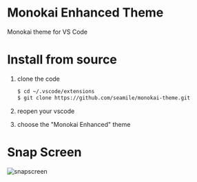# Monokai Enhanced Theme

Monokai theme for VS Code


# Install from source

1. clone the code

    ```bash
    $ cd ~/.vscode/extensions
    $ git clone https://github.com/seamile/monokai-theme.git
    ```
2. reopen your vscode
3. choose the "Monokai Enhanced" theme

# Snap Screen

![snapscreen](./snapscreen.png)
